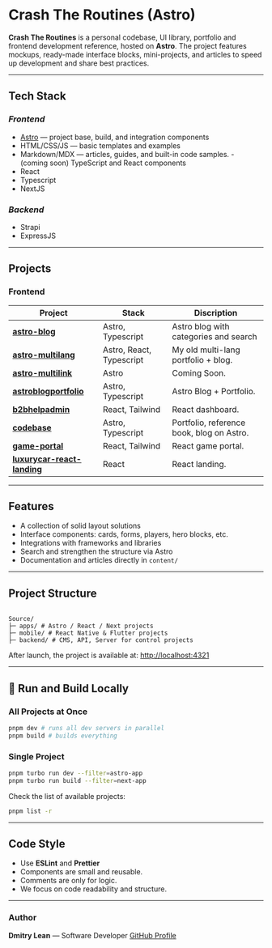 # Crash The Routines (Astro)

**Crash The Routines** is a personal codebase, UI library, portfolio and frontend development reference, hosted on **Astro**.
The project features mockups, ready-made interface blocks, mini-projects, and articles to speed up development and share best practices.

---

## Tech Stack

### _Frontend_

- [Astro](https://astro.build/) — project base, build, and integration components
- HTML/CSS/JS — basic templates and examples
- Markdown/MDX — articles, guides, and built-in code samples. - (coming soon) TypeScript and React components
- React
- Typescript
- NextJS

### _Backend_

- Strapi
- ExpressJS

---

## Projects

### Frontend

| Project                                                                     | Stack                    | Discription                               |
| --------------------------------------------------------------------------- | ------------------------ | ----------------------------------------- |
| [**astro-blog**](https://astro-blog01.netlify.app/)                         | Astro, Typescript        | Astro blog with categories and search     |
| [**astro-multilang**](https://astro-multilang.netlify.app)                  | Astro, React, Typescript | My old multi-lang portfolio + blog.       |
| [**astro-multilink**](https://github.com/username/api-server)               | Astro                    | Coming Soon.                              |
| [**astroblogportfolio**](https://astroblogportfolio.netlify.app/)           | Astro, Typescript        | Astro Blog + Portfolio.                   |
| [**b2bhelpadmin**](https://reactb2badmin.netlify.app/)                      | React, Tailwind          | React dashboard.                          |
| [**codebase**](https://www.crashtheroutine.site/)                           | Astro, Typescript        | Portfolio, reference book, blog on Astro. |
| [**game-portal**](https://github.com/username/godot-experiment)             | React, Tailwind          | React game portal.                        |
| [**luxurycar-react-landing**](https://github.com/username/godot-experiment) | React                    | React landing.                            |

---

## Features

- A collection of solid layout solutions
- Interface components: cards, forms, players, hero blocks, etc.
- Integrations with frameworks and libraries
- Search and strengthen the structure via Astro
- Documentation and articles directly in `content/`

---

## Project Structure

```

Source/
├─ apps/ # Astro / React / Next projects
├─ mobile/ # React Native & Flutter projects
├─ backend/ # CMS, API, Server for control projects

```

After launch, the project is available at:
[http://localhost:4321](http://localhost:4321)

---

## 🔹 Run and Build Locally

### All Projects at Once

```bash
pnpm dev # runs all dev servers in parallel
pnpm build # builds everything
```

### Single Project

```bash
pnpm turbo run dev --filter=astro-app
pnpm turbo run build --filter=next-app
```

Check the list of available projects:

```bash
pnpm list -r
```

---

## Code Style

- Use **ESLint** and **Prettier**
- Components are small and reusable.
- Comments are only for logic.
- We focus on code readability and structure.

---

### Author

**Dmitry Lean** — Software Developer
[GitHub Profile](https://github.com/dmitrylean)
